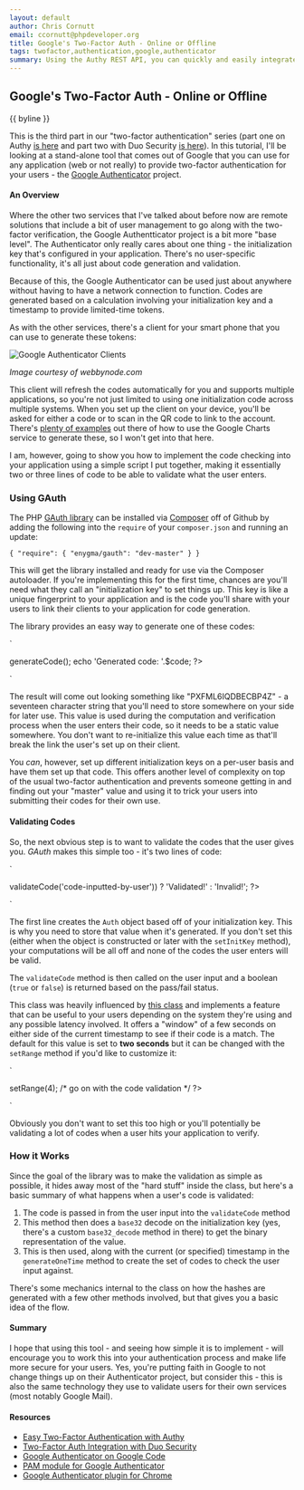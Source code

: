 ```yaml
---
layout: default
author: Chris Cornutt
email: ccornutt@phpdeveloper.org
title: Google's Two-Factor Auth - Online or Offline
tags: twofactor,authentication,google,authenticator
summary: Using the Authy REST API, you can quickly and easily integrate two-factor auth into your system.
---
```


Google's Two-Factor Auth - Online or Offline
--------------

{{ byline }}

This is the third part in our "two-factor authentication" series (part one on Authy [is here](/2013/01/07/Easy-Two-Factor-with-Authy.html)
and part two with Duo Security [is here](/2013/01/09/Two-Factor-Auth-Integration-with-Duo-Security.html)).
In this tutorial, I'll be looking at a stand-alone tool that comes out of Google that you can use for any
application (web or not really) to provide two-factor authentication for your users - the [Google Authenticator](http://code.google.com/p/google-authenticator/) project.

#### An Overview

Where the other two services that I've talked about before now are remote solutions that include a bit
of user management to go along with the two-factor verification, the Google Authentticator project is
a bit more "base level". The Authenticator only really cares about one thing - the initialization key
that's configured in your application. There's no user-specific functionality, it's all just about
code generation and validation.

Because of this, the Google Authenticator can be used just about anywhere without having to have a network
connection to function. Codes are generated based on a calculation involving your initialization key
and a timestamp to provide limited-time tokens.

As with the other services, there's a client for your smart phone that you can use to generate these tokens:

![Google Authenticator Clients](http://guides.webbynode.com/articles/security/images/phones.png)

*Image courtesy of webbynode.com*

This client will refresh the codes automatically for you and supports multiple applications, so
you're not just limited to using one initialization code across multiple systems. When you set up
the client on your device, you'll be asked for either a code or to scan in the QR code to
link to the account. There's [plenty of examples](http://lmgtfy.com/?q=google+authenticator+qr+code)
out there of how to use the Google Charts service to generate these, so I won't get into
that here.

I am, however, going to show you how to implement the code checking into your application using a
simple script I put together, making it essentially two or three lines of code to be
able to validate what the user enters.

### Using GAuth

The PHP [GAuth library](https://github.com/enygma/gauth) can be installed via [Composer](http://getcomposer.org)
off of Github by adding the following into the `require` of your `composer.json` and running an update:

`
{
    "require": {
        "enygma/gauth": "dev-master"
    }
}
`

This will get the library installed and ready for use via the Composer autoloader. If you're
implementing this for the first time, chances are you'll need what they call an "initialization
key" to set things up. This key is like a unique fingerprint to your application and is the
code you'll share with your users to link their clients to your application for code generation.

The library provides an easy way to generate one of these codes:

`
<?php
$g = new \GAuth\Auth();
$code = $g->generateCode();
echo 'Generated code: '.$code;
?>
`

The result will come out looking something like "PXFML6IQDBECBP4Z" - a seventeen character string
that you'll need to store somewhere on your side for later use. This value is used during the
computation and verification process when the user enters their code, so it needs to be
a static value somewhere. You don't want to re-initialize this value each time as that'll
break the link the user's set up on their client.

You *can*, however, set up different initialization keys on a per-user basis and have them
set up that code. This offers another level of complexity on top of the usual two-factor
authentication and prevents someone getting in and finding out your "master" value and
using it to trick your users into submitting their codes for their own use.

#### Validating Codes

So, the next obvious step is to want to validate the codes that the user gives you. *GAuth*
makes this simple too - it's two lines of code:

`
<?php
$g = new \GAuth\Auth('your-initialization-key');
echo ($g->validateCode('code-inputted-by-user')) ? 'Validated!' : 'Invalid!';
?>
`

The first line creates the `Auth` object based off of your initialization key. This is why
you need to store that value when it's generated. If you don't set this (either when the
object is constructed or later with the `setInitKey` method), your computations will be
all off and none of the codes the user enters will be valid.

The `validateCode` method is then called on the user input and a boolean (`true` or `false`) is
returned based on the pass/fail status.

This class was heavily influenced by [this class](http://www.idontplaydarts.com/wp-content/uploads/2011/07/ga.php_.txt)
and implements a feature that can be useful to your users depending on the system they're
using and any possible latency involved. It offers a "window" of a few seconds on either
side of the current timestamp to see if their code is a match. The default for this value is
set to **two seconds** but it can be changed with the `setRange` method if you'd like to
customize it:

`
<?php
$g = new \GAuth\Auth();
// set this value in seconds - resetting to 4 seconds
$g->setRange(4);

/* go on with the code validation */
?>
`

Obviously you don't want to set this too high or you'll potentially be validating a lot of
codes when a user hits your application to verify.

### How it Works

Since the goal of the library was to make the validation as simple as possible, it hides
away most of the "hard stuff" inside the class, but here's a basic summary of what happens
when a user's code is validated:

1. The code is passed in from the user input into the `validateCode` method
2. This method then does a `base32` decode on the initialization key (yes, there's a custom `base32_decode` method in there)
   to get the binary representation of the value.
3. This is then used, along with the current (or specified) timestamp in the `generateOneTime` method to create the set of
   codes to check the user input against.

There's some mechanics internal to the class on how the hashes are generated with a few other
methods involved, but that gives you a basic idea of the flow.

#### Summary

I hope that using this tool - and seeing how simple it is to implement - will encourage you
to work this into your authentication process and make life more secure for your users. Yes,
you're putting faith in Google to not change things up on their Authenticator project, but
consider this - this is also the same technology they use to validate users for their own
services (most notably Google Mail).


#### Resources

- [Easy Two-Factor Authentication with Authy](/2013/01/07/Easy-Two-Factor-with-Authy.html)
- [Two-Factor Auth Integration with Duo Security](/2013/01/09/Two-Factor-Auth-Integration-with-Duo-Security.html)
- [Google Authenticator on Google Code](http://code.google.com/p/google-authenticator/)
- [PAM module for Google Authenticator](http://code.google.com/p/google-authenticator/source/browse/#hg%2Flibpam)
- [Google Authenticator plugin for Chrome](https://chrome.google.com/webstore/detail/gauth-authenticator/ilgcnhelpchnceeipipijaljkblbcobl)


